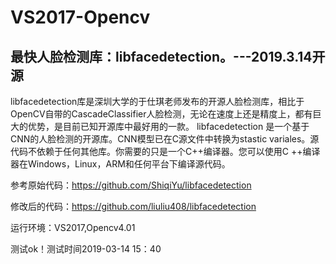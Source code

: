 # VS2017-Opencv

## 最快人脸检测库：libfacedetection。---2019.3.14开源

libfacedetection库是深圳大学的于仕琪老师发布的开源人脸检测库，相比于OpenCV自带的CascadeClassifier人脸检测，无论在速度上还是精度上，都有巨大的优势，是目前已知开源库中最好用的一款。
libfacedetection 是一个基于CNN的人脸检测的开源库。CNN模型已在C源文件中转换为stastic variales。源代码不依赖于任何其他库。你需要的只是一个C++编译器。您可以使用C ++编译器在Windows，Linux，ARM和任何平台下编译源代码。

参考原始代码：https://github.com/ShiqiYu/libfacedetection 

修改后的代码：https://github.com/liuliu408/libfacedetection

运行环境：VS2017,Opencv4.01     

测试ok！测试时间2019-03-14 15：40
